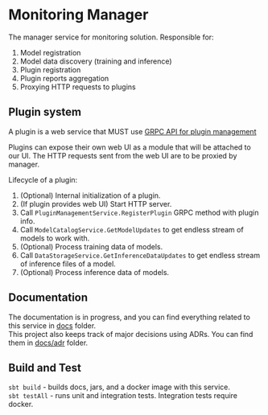 # Monitoring Manager

The manager service for monitoring solution.
Responsible for:
1. Model registration
2. Model data discovery (training and inference)
3. Plugin registration
4. Plugin reports aggregation
5. Proxying HTTP requests to plugins

## Plugin system

A plugin is a web service that MUST use [GRPC API for plugin management](/src/main/protobuf/monitoring_manager.proto)

Plugins can expose their own web UI as a module that will be attached to our UI.
The HTTP requests sent from the web UI are to be proxied by manager.

Lifecycle of a plugin:
1. (Optional) Internal initialization of a plugin.
2. (If plugin provides web UI) Start HTTP server.
3. Call `PluginManagementService.RegisterPlugin` GRPC method with plugin info.
4. Call `ModelCatalogService.GetModelUpdates` to get endless stream of models to work with.
5. (Optional) Process training data of models.
6. Call `DataStorageService.GetInferenceDataUpdates` to get endless stream of inference files of a model.
7. (Optional) Process inference data of models.

## Documentation
The documentation is in progress, and you can find everything related to this service in [docs](/docs) folder.  
This project also keeps track of major decisions using ADRs. You can find them in [docs/adr](/docs/adr) folder.

## Build and Test
`sbt build` - builds docs, jars, and a docker image with this service.  
`sbt testAll` - runs unit and integration tests. Integration tests require docker.

